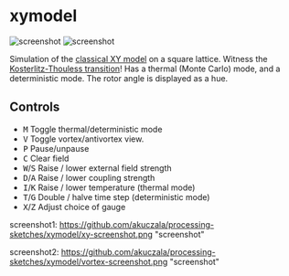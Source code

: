 # xymodel

![screenshot](screenshot1) ![screenshot](screenshot2)

Simulation of the [classical XY model](https://en.wikipedia.org/wiki/Classical_XY_model) on a square lattice. Witness the [Kosterlitz-Thouless transition](https://en.wikipedia.org/wiki/Kosterlitz–Thouless_transition)! Has a thermal (Monte Carlo) mode, and a deterministic mode. The rotor angle is displayed as a hue.

## Controls

- <kbd>M</kbd> Toggle thermal/deterministic mode
- <kbd>V</kbd> Toggle vortex/antivortex view. 
- <kbd>P</kbd> Pause/unpause
- <kbd>C</kbd> Clear field
- <kbd>W</kbd>/<kbd>S</kbd> Raise / lower external field strength
- <kbd>D</kbd>/<kbd>A</kbd> Raise / lower coupling strength
- <kbd>I</kbd>/<kbd>K</kbd> Raise / lower temperature (thermal mode)
- <kbd>T</kbd>/<kbd>G</kbd> Double / halve time step (deterministic mode)
- <kbd>X</kbd>/<kbd>Z</kbd> Adjust choice of gauge

screenshot1: https://github.com/akuczala/processing-sketches/xymodel/xy-screenshot.png "screenshot"

screenshot2: https://github.com/akuczala/processing-sketches/xymodel/vortex-screenshot.png "screenshot"